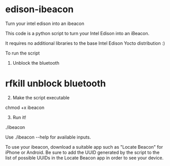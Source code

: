 # edison-ibeacon
Turn your intel edison into an ibeacon

This code is a python script to turn your Intel Edison into an iBeacon. 

It requires no additional libraries to the base Intel Edison Yocto distribution :)

To run the script

1. Unblock the bluetooth

# rfkill unblock bluetooth

2. Make the script executable 

chmod +x ibeacon

3. Run it!

./ibeacon

Use ./ibeacon --help for available inputs. 


To use your ibeacon, download a suitable app such as "Locate Beacon" for iPhone or Android. Be sure to add the UUID generated by the script to the list of possible UUIDs in the Locate Beacon app in order to see your device. 
